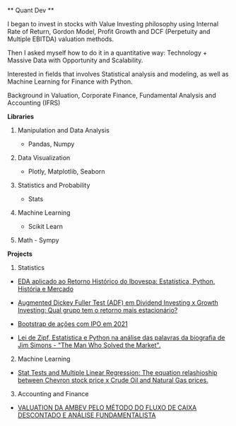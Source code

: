 ** Quant Dev **


I began to invest in stocks with Value Investing philosophy using Internal Rate of Return, Gordon Model, Profit Growth and DCF (Perpetuity and Multiple EBITDA) valuation methods. 

Then I asked myself how to do it in a quantitative way: Technology + Massive Data with Opportunity and Scalability.

Interested in fields that involves Statistical analysis and modeling, as well as Machine Learning for Finance with Python.

Background in Valuation, Corporate Finance, Fundamental Analysis and Accounting (IFRS)


**Libraries**
 
 1) Manipulation and Data Analysis
    - Pandas, Numpy
 

2) Data Visualization
    - Plotly, Matplotlib, Seaborn
 
 

 3) Statistics and Probability
    - Stats
 
 
 5) Machine Learning
    - Scikit Learn
   
  6) Math
    - Sympy


**Projects**
1) Statistics
   
- [EDA aplicado ao Retorno Histórico do Ibovespa: Estatística, Python, História e Mercado](https://github.com/xandequant/xandequant/blob/main/Retorno_hist%C3%B3rico_ibovespa.ipynb)


- [Augmented Dickey Fuller Test (ADF) em Dividend Investing x Growth Investing: Qual grupo tem o retorno mais estacionário?](https://github.com/xandequant/xandequant/blob/main/ADF_dividend_x_growth.ipynb)


- [Bootstrap de ações com IPO em 2021](https://github.com/xandequant/xandequant/blob/main/Bootstrap_IPO_2021.ipynb)

- [Lei de Zipf, Estatística e Python na análise das palavras da biografia de Jim Simons - "The Man Who Solved the Market".](https://github.com/xandequant/xandequant/blob/main/Lei_de_Zipf_em_TMWSM.ipynb)

2) Machine Learning
- [Stat Tests and Multiple Linear Regression: The equation relashioship between Chevron stock price x Crude Oil and Natural Gas prices.](https://github.com/xandequant/xandequant/blob/main/Chevron_x_Crude_oil_x_Nat_Gas.ipynb)




3) Accounting and Finance
- [VALUATION DA AMBEV PELO MÉTODO DO FLUXO DE CAIXA DESCONTADO E ANÁLISE FUNDAMENTALISTA](https://github.com/xandequant/xandequant/blob/main/Valuation%20AMBEV.pdf)

